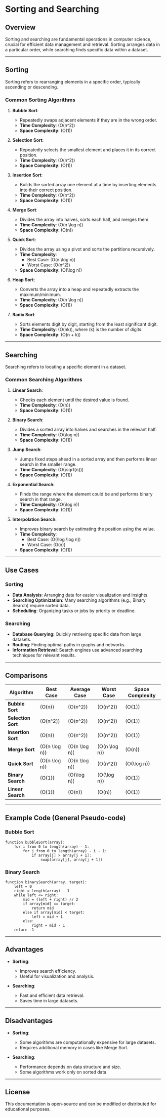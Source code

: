 # Sorting and Searching

## Overview

Sorting and searching are fundamental operations in computer science, crucial for efficient data management and retrieval. Sorting arranges data in a particular order, while searching finds specific data within a dataset.

---

## Sorting

Sorting refers to rearranging elements in a specific order, typically ascending or descending.

### Common Sorting Algorithms

1. **Bubble Sort**:
   - Repeatedly swaps adjacent elements if they are in the wrong order.
   - **Time Complexity**: \(O(n^2)\)
   - **Space Complexity**: \(O(1)\)

2. **Selection Sort**:
   - Repeatedly selects the smallest element and places it in its correct position.
   - **Time Complexity**: \(O(n^2)\)
   - **Space Complexity**: \(O(1)\)

3. **Insertion Sort**:
   - Builds the sorted array one element at a time by inserting elements into their correct position.
   - **Time Complexity**: \(O(n^2)\)
   - **Space Complexity**: \(O(1)\)

4. **Merge Sort**:
   - Divides the array into halves, sorts each half, and merges them.
   - **Time Complexity**: \(O(n \log n)\)
   - **Space Complexity**: \(O(n)\)

5. **Quick Sort**:
   - Divides the array using a pivot and sorts the partitions recursively.
   - **Time Complexity**: 
     - Best Case: \(O(n \log n)\)
     - Worst Case: \(O(n^2)\)
   - **Space Complexity**: \(O(\log n)\)

6. **Heap Sort**:
   - Converts the array into a heap and repeatedly extracts the maximum/minimum.
   - **Time Complexity**: \(O(n \log n)\)
   - **Space Complexity**: \(O(1)\)

7. **Radix Sort**:
   - Sorts elements digit by digit, starting from the least significant digit.
   - **Time Complexity**: \(O(nk)\), where \(k\) is the number of digits.
   - **Space Complexity**: \(O(n + k)\)

---

## Searching

Searching refers to locating a specific element in a dataset.

### Common Searching Algorithms

1. **Linear Search**:
   - Checks each element until the desired value is found.
   - **Time Complexity**: \(O(n)\)
   - **Space Complexity**: \(O(1)\)

2. **Binary Search**:
   - Divides a sorted array into halves and searches in the relevant half.
   - **Time Complexity**: \(O(\log n)\)
   - **Space Complexity**: \(O(1)\)

3. **Jump Search**:
   - Jumps fixed steps ahead in a sorted array and then performs linear search in the smaller range.
   - **Time Complexity**: \(O(\sqrt{n})\)
   - **Space Complexity**: \(O(1)\)

4. **Exponential Search**:
   - Finds the range where the element could be and performs binary search in that range.
   - **Time Complexity**: \(O(\log n)\)
   - **Space Complexity**: \(O(1)\)

5. **Interpolation Search**:
   - Improves binary search by estimating the position using the value.
   - **Time Complexity**:
     - Best Case: \(O(\log \log n)\)
     - Worst Case: \(O(n)\)
   - **Space Complexity**: \(O(1)\)

---

## Use Cases

### Sorting
- **Data Analysis**: Arranging data for easier visualization and insights.
- **Searching Optimization**: Many searching algorithms (e.g., Binary Search) require sorted data.
- **Scheduling**: Organizing tasks or jobs by priority or deadline.

### Searching
- **Database Querying**: Quickly retrieving specific data from large datasets.
- **Routing**: Finding optimal paths in graphs and networks.
- **Information Retrieval**: Search engines use advanced searching techniques for relevant results.

---

## Comparisons

| Algorithm         | Best Case    | Average Case | Worst Case   | Space Complexity |
|--------------------|--------------|--------------|--------------|-------------------|
| **Bubble Sort**    | \(O(n)\)     | \(O(n^2)\)   | \(O(n^2)\)   | \(O(1)\)          |
| **Selection Sort** | \(O(n^2)\)   | \(O(n^2)\)   | \(O(n^2)\)   | \(O(1)\)          |
| **Insertion Sort** | \(O(n)\)     | \(O(n^2)\)   | \(O(n^2)\)   | \(O(1)\)          |
| **Merge Sort**     | \(O(n \log n)\)| \(O(n \log n)\)| \(O(n \log n)\)| \(O(n)\)        |
| **Quick Sort**     | \(O(n \log n)\)| \(O(n \log n)\)| \(O(n^2)\)   | \(O(\log n)\)     |
| **Binary Search**  | \(O(1)\)     | \(O(\log n)\)| \(O(\log n)\) | \(O(1)\)          |
| **Linear Search**  | \(O(1)\)     | \(O(n)\)     | \(O(n)\)     | \(O(1)\)          |

---

## Example Code (General Pseudo-code)

### Bubble Sort
```plaintext
function bubbleSort(array):
    for i from 0 to length(array) - 1:
        for j from 0 to length(array) - i - 1:
            if array[j] > array[j + 1]:
                swap(array[j], array[j + 1])
```

### Binary Search
```plaintext
function binarySearch(array, target):
    left = 0
    right = length(array) - 1
    while left <= right:
        mid = (left + right) // 2
        if array[mid] == target:
            return mid
        else if array[mid] < target:
            left = mid + 1
        else:
            right = mid - 1
    return -1
```

---

## Advantages

- **Sorting**:
  - Improves search efficiency.
  - Useful for visualization and analysis.
  
- **Searching**:
  - Fast and efficient data retrieval.
  - Saves time in large datasets.

---

## Disadvantages

- **Sorting**:
  - Some algorithms are computationally expensive for large datasets.
  - Requires additional memory in cases like Merge Sort.
  
- **Searching**:
  - Performance depends on data structure and size.
  - Some algorithms work only on sorted data.

---

## License

This documentation is open-source and can be modified or distributed for educational purposes.